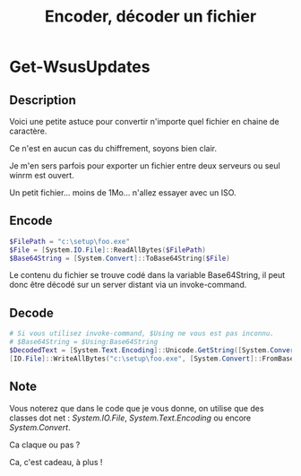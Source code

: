 ﻿---
title:  "Encoder, décoder un fichier"
excerpt: "Petite astuce pour consigner un fichier dans une variable par exemple."
category: PowerShell
tags: 
  - PowerShell
  - Tips
  - Base64
---

# Get-WsusUpdates

## Description

Voici une petite astuce pour convertir n'importe quel fichier en chaine de caractère.

Ce n'est en aucun cas du chiffrement, soyons bien clair.

Je m'en sers parfois pour exporter un fichier entre deux serveurs ou seul winrm est ouvert.

Un petit fichier... moins de 1Mo... n'allez essayer avec un ISO.

## Encode
 
```powershell
$FilePath = "c:\setup\foo.exe"
$File = [System.IO.File]::ReadAllBytes($FilePath)
$Base64String = [System.Convert]::ToBase64String($File)
```
Le contenu du fichier se trouve codé dans la variable Base64String, il peut donc être décodé sur un server distant via un invoke-command.

## Decode

```powershell
# Si vous utilisez invoke-command, $Using ne vous est pas inconnu.
# $Base64String = $Using:Base64String
$DecodedText = [System.Text.Encoding]::Unicode.GetString([System.Convert]::FromBase64String($Base64String))
[IO.File]::WriteAllBytes("c:\setup\foo.exe", [System.Convert]::FromBase64String($DecodedText))
```
## Note

Vous noterez que dans le code que je vous donne, on utilise que des classes dot net : _System.IO.File_, _System.Text.Encoding_ ou encore _System.Convert_.

Ca claque ou pas ?



Ca, c'est cadeau, à plus !